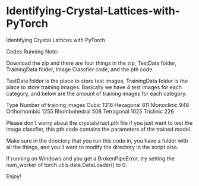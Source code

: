 # Identifying-Crystal-Lattices-with-PyTorch
Identifying Crystal Lattices with PyTorch

Codes Running Note: 

Download the zip and there are four things in the zip, TestData folder, TrainingData folder, Image Classfier code, and the pth code.

TestData folder is the place to store test images, TrainingData folder is the place to store training images. Basically we have 4 test
images for each category, and below are the amount of training images for each category.

Type                          Number of training images
Cubic                                  1318
Hexagonal                              811
Monoclinic                             948
Orthorhombic                           1255
Rhombohedral                           508
Tetragonal                             1025
Triclinic                              226

Please don't worry about the crystalstruct.pth file if you just want to test the image classfier, this pth code contains the parameters 
of the trained model.

Make sure in the directory that you run this code in, you have a folder with all the things, and you'll want to modify the directory in 
the script also.

If running on Windows and you get a BrokenPipeError, try setting the num_worker of torch.utils.data.DataLoader() to 0.

Enjoy!
